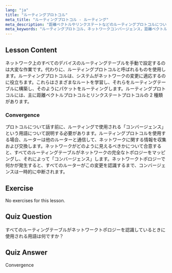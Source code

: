 ```yaml
---
lang: "ja"
title: "ルーティングプロトコル"
meta_title: "ルーティングプロトコル - ルーティング"
meta_description: "距離ベクトルやリンクステートなどのルーティングプロトコルについて学びます。ネットワークのコンバージェンスと、ルーターが変更にどのように適応するかを理解します。Linux ネットワーキングの旅を始めましょう！"
meta_keywords: "ルーティングプロトコル，ネットワークコンバージェンス，距離ベクトル，リンクステート，Linux ネットワーキング，初心者向けガイド，ネットワークチュートリアル"
---
```


## Lesson Content

ネットワーク上のすべてのデバイスのルーティングテーブルを手動で設定するのは大変な作業です。代わりに、ルーティングプロトコルと呼ばれるものを使用します。ルーティングプロトコルは、システムがネットワークの変更に適応するのに役立ちます。これらはさまざまなルートを学習し、それらをルーティングテーブルに構築し、そのようにパケットをルーティングします。ルーティングプロトコルには、主に距離ベクトルプロトコルとリンクステートプロトコルの 2 種類があります。

### Convergence

プロトコルについて話す前に、ルーティングで使用される「コンバージェンス」という用語について説明する必要があります。ルーティングプロトコルを使用する場合、ルーターは他のルーターと通信して、ネットワークに関する情報を収集および交換します。ネットワークがどのように見えるべきかについて合意すると、すべてのルーティングテーブルがネットワークの完全なトポロジーをマッピングし、それによって「コンバージェンス」します。ネットワークトポロジーで何かが発生すると、すべてのルーターがこの変更を認識するまで、コンバージェンスは一時的に中断されます。

## Exercise

No exercises for this lesson.

## Quiz Question

すべてのルーティングテーブルがネットワークトポロジーを認識しているときに使用される用語は何ですか？

## Quiz Answer

Convergence

